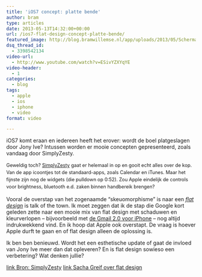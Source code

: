 ```yaml
---
title: 'iOS7 concept: platte bende'
author: bram
type: articles
date: 2013-05-13T14:32:00+00:00
url: /ios7-flat-design-concept-platte-bende/
featured_image: http://blog.bramwillemse.nl/app/uploads/2013/05/Schermafbeelding-2013-05-13-om-16.29.11-e13684554331231.png
dsq_thread_id:
  - 3398542134
video-url:
  - http://www.youtube.com/watch?v=ESivYZXYqYE
video-header:
  - 1
categories:
  - blog
tags:
  - apple
  - ios
  - iphone
  - video
format: video

---
```

<p class="lead">
  iOS7 komt eraan en iedereen heeft het erover: wordt de boel platgeslagen door Jony Ive? Intussen worden er mooie concepten gepresenteerd, zoals vandaag door SimplyZesty.
</p>

<!--more-->

<span style="font-size: 0.9em; line-height: 1.5em;">Geweldig toch? </span><a style="font-size: 0.9em; line-height: 1.5em;" title="SimplyZesty - Digital Design Agency" href="http://www.simplyzesty.com/" target="_blank">SimplyZesty</a> <span style="font-size: 0.9em; line-height: 1.5em;">gaat er helemaal in op en gooit echt alles over de kop. Van de app icoontjes tot de standaard-apps, zoals Calendar en iTunes. Maar het fijnste zijn nog de widgets (die pulldown op 0:52). Zou Apple eindelijk de controls voor brightness, bluetooth e.d. zaken binnen handbereik brengen?</span>

Vooral de overstap van het zogenaamde &#8220;skeuomorphisme&#8221; is naar een <a title="Sacha Greif over &quot;flat design&quot;" href="http://sachagreif.com/flat-pixels/" target="_blank"><em>flat design</em></a> is talk of the town. Ik moet zeggen dat ik de stap die Google kort geleden zette naar een mooie mix van flat design met schaduwen en kleurverlopen – bijvoorbeeld met [de Gmail 2.0 voor iPhone][1] – nog altijd indrukwekkend vind. En ik hoop dat Apple ook overstapt. De vraag is hoever Apple durft te gaan en of flat design alleen de oplossing is.

Ik ben ben benieuwd. Wordt het een esthetische update of gaat de invloed van Jony Ive meer dan dat opleveren? En is flat design sowieso een verbetering? Wat denken jullie?

<a class="highlight highlight-blue" title="Bron: SimplyZesty - Digital Design Agency" href="http://simplyzesty.com" target="_blank"><span class="ss-standard ss-icon">link</span> Bron: SimplyZesty</a> <a class="highlight" title="Sacha Greif over &quot;flat design&quot;" href="http://sachagreif.com/flat-pixels/" target="_blank"><span class="ss-standard ss-icon">link</span> Sacha Greif over flat design</a>

 [1]: https://bramwillemse.nl/2012/12/05/apps-die-er-toe-doen-gmail-2-ios-iphone/ "Gmail 2.0 voor iPhone"